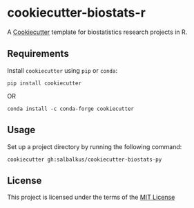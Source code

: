 # cookiecutter-biostats-r
A [Cookiecutter](https://github.com/cookiecutter/cookiecutter) template for biostatistics research projects in R.

Requirements
------------

Install `cookiecutter` using `pip` or `conda`:

```
pip install cookiecutter
```

OR

```
conda install -c conda-forge cookiecutter
```

Usage
-----

Set up a project directory by running the following command:

```
cookiecutter gh:salbalkus/cookiecutter-biostats-py
```

License
-------

This project is licensed under the terms of the [MIT License](/LICENSE)
